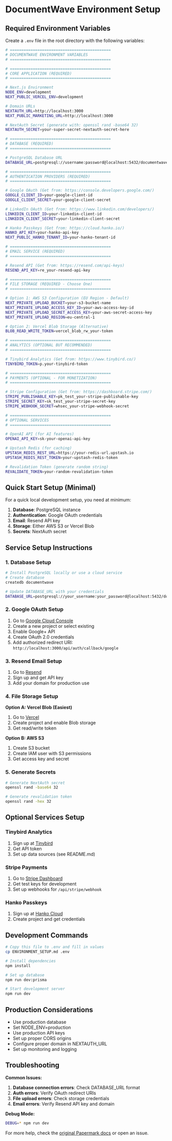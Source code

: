 # DocumentWave Environment Setup

## Required Environment Variables

Create a `.env` file in the root directory with the following variables:

```bash
# ============================================
# DOCUMENTWAVE ENVIRONMENT VARIABLES
# ============================================

# ============================================
# CORE APPLICATION (REQUIRED)
# ============================================

# Next.js Environment
NODE_ENV=development
NEXT_PUBLIC_VERCEL_ENV=development

# Domain URLs
NEXTAUTH_URL=http://localhost:3000
NEXT_PUBLIC_MARKETING_URL=http://localhost:3000

# NextAuth Secret (generate with: openssl rand -base64 32)
NEXTAUTH_SECRET=your-super-secret-nextauth-secret-here

# ============================================
# DATABASE (REQUIRED)
# ============================================

# PostgreSQL Database URL
DATABASE_URL=postgresql://username:password@localhost:5432/documentwave?schema=public

# ============================================
# AUTHENTICATION PROVIDERS (REQUIRED)
# ============================================

# Google OAuth (Get from: https://console.developers.google.com/)
GOOGLE_CLIENT_ID=your-google-client-id
GOOGLE_CLIENT_SECRET=your-google-client-secret

# LinkedIn OAuth (Get from: https://www.linkedin.com/developers/)
LINKEDIN_CLIENT_ID=your-linkedin-client-id
LINKEDIN_CLIENT_SECRET=your-linkedin-client-secret

# Hanko Passkeys (Get from: https://cloud.hanko.io/)
HANKO_API_KEY=your-hanko-api-key
NEXT_PUBLIC_HANKO_TENANT_ID=your-hanko-tenant-id

# ============================================
# EMAIL SERVICE (REQUIRED)
# ============================================

# Resend API (Get from: https://resend.com/api-keys)
RESEND_API_KEY=re_your-resend-api-key

# ============================================
# FILE STORAGE (REQUIRED - Choose One)
# ============================================

# Option 1: AWS S3 Configuration (EU Region - Default)
NEXT_PRIVATE_UPLOAD_BUCKET=your-s3-bucket-name
NEXT_PRIVATE_UPLOAD_ACCESS_KEY_ID=your-aws-access-key-id
NEXT_PRIVATE_UPLOAD_SECRET_ACCESS_KEY=your-aws-secret-access-key
NEXT_PRIVATE_UPLOAD_REGION=eu-central-1

# Option 2: Vercel Blob Storage (Alternative)
BLOB_READ_WRITE_TOKEN=vercel_blob_rw_your-token

# ============================================
# ANALYTICS (OPTIONAL BUT RECOMMENDED)
# ============================================

# Tinybird Analytics (Get from: https://www.tinybird.co/)
TINYBIRD_TOKEN=p.your-tinybird-token

# ============================================
# PAYMENTS (OPTIONAL - FOR MONETIZATION)
# ============================================

# Stripe Configuration (Get from: https://dashboard.stripe.com/)
STRIPE_PUBLISHABLE_KEY=pk_test_your-stripe-publishable-key
STRIPE_SECRET_KEY=sk_test_your-stripe-secret-key
STRIPE_WEBHOOK_SECRET=whsec_your-stripe-webhook-secret

# ============================================
# OPTIONAL SERVICES
# ============================================

# OpenAI API (for AI features)
OPENAI_API_KEY=sk-your-openai-api-key

# Upstash Redis (for caching)
UPSTASH_REDIS_REST_URL=https://your-redis-url.upstash.io
UPSTASH_REDIS_REST_TOKEN=your-upstash-redis-token

# Revalidation Token (generate random string)
REVALIDATE_TOKEN=your-random-revalidation-token
```

## Quick Start Setup (Minimal)

For a quick local development setup, you need at minimum:

1. **Database**: PostgreSQL instance
2. **Authentication**: Google OAuth credentials
3. **Email**: Resend API key
4. **Storage**: Either AWS S3 or Vercel Blob
5. **Secrets**: NextAuth secret

## Service Setup Instructions

### 1. Database Setup

```bash
# Install PostgreSQL locally or use a cloud service
# Create database
createdb documentwave

# Update DATABASE_URL with your credentials
DATABASE_URL=postgresql://your_username:your_password@localhost:5432/documentwave?schema=public
```

### 2. Google OAuth Setup

1. Go to [Google Cloud Console](https://console.developers.google.com/)
2. Create a new project or select existing
3. Enable Google+ API
4. Create OAuth 2.0 credentials
5. Add authorized redirect URI: `http://localhost:3000/api/auth/callback/google`

### 3. Resend Email Setup

1. Go to [Resend](https://resend.com/)
2. Sign up and get API key
3. Add your domain for production use

### 4. File Storage Setup

**Option A: Vercel Blob (Easiest)**
1. Go to [Vercel](https://vercel.com/)
2. Create project and enable Blob storage
3. Get read/write token

**Option B: AWS S3**
1. Create S3 bucket
2. Create IAM user with S3 permissions
3. Get access key and secret

### 5. Generate Secrets

```bash
# Generate NextAuth secret
openssl rand -base64 32

# Generate revalidation token
openssl rand -hex 32
```

## Optional Services Setup

### Tinybird Analytics
1. Sign up at [Tinybird](https://www.tinybird.co/)
2. Get API token
3. Set up data sources (see README.md)

### Stripe Payments
1. Go to [Stripe Dashboard](https://dashboard.stripe.com/)
2. Get test keys for development
3. Set up webhooks for `/api/stripe/webhook`

### Hanko Passkeys
1. Sign up at [Hanko Cloud](https://cloud.hanko.io/)
2. Create project and get credentials

## Development Commands

```bash
# Copy this file to .env and fill in values
cp ENVIRONMENT_SETUP.md .env

# Install dependencies
npm install

# Set up database
npm run dev:prisma

# Start development server
npm run dev
```

## Production Considerations

- Use production database
- Set NODE_ENV=production
- Use production API keys
- Set up proper CORS origins
- Configure proper domain in NEXTAUTH_URL
- Set up monitoring and logging

## Troubleshooting

**Common Issues:**

1. **Database connection errors**: Check DATABASE_URL format
2. **Auth errors**: Verify OAuth redirect URIs
3. **File upload errors**: Check storage credentials
4. **Email errors**: Verify Resend API key and domain

**Debug Mode:**
```bash
DEBUG=* npm run dev
```

For more help, check the [original Papermark docs](https://github.com/mfts/papermark) or open an issue.

